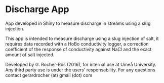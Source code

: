 # Discharge App
App developed in Shiny to measure discharge in streams using a slug injection. 

This app is intended to measure discharge using a slug injection of salt, it requires data recorded with a HoBo conductivity logger, a correction coefficient of the response of conductivity against NaCl and the exact amount of salt injected.

Developed by G. Rocher-Ros (2016),  for internal use at Umeå University. 
Any third party use is under the users' responsability. For any questions contact gerardrocher (at) gmail (dot) com
